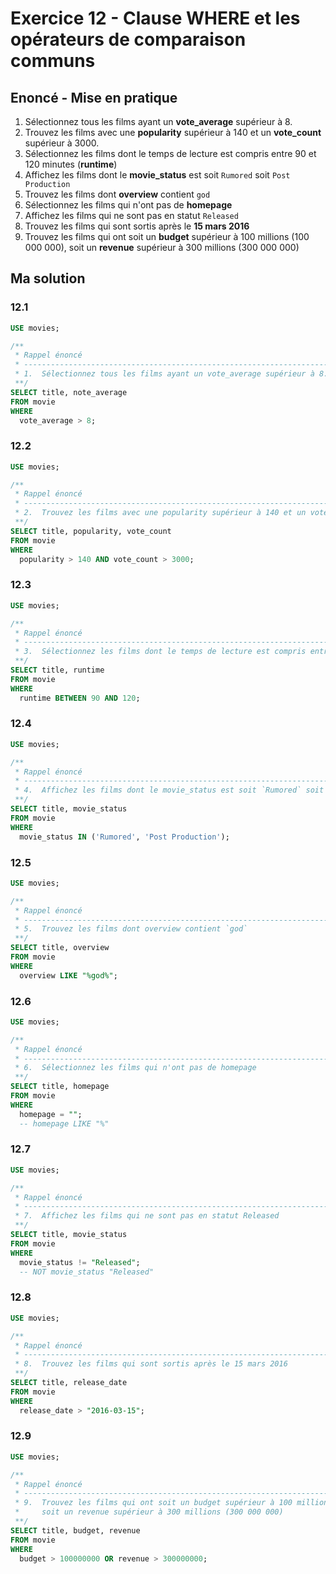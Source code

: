 # Exercice 12 - Clause WHERE et les opérateurs de comparaison communs

## Enoncé - Mise en pratique

1.  Sélectionnez tous les films ayant un **vote_average** supérieur à 8.
2.  Trouvez les films avec une **popularity** supérieur à 140 et un **vote_count** supérieur à 3000.
3.  Sélectionnez les films dont le temps de lecture est compris entre 90 et 120 minutes (**runtime**)
4.  Affichez les films dont le **movie_status** est soit `Rumored` soit `Post Production`
5.  Trouvez les films dont **overview** contient `god`
6.  Sélectionnez les films qui n'ont pas de **homepage**
7.  Affichez les films qui ne sont pas en statut `Released`
8.  Trouvez les films qui sont sortis après le **15 mars 2016**
9.  Trouvez les films qui ont soit un **budget** supérieur à 100 millions (100 000 000), soit un **revenue** supérieur à 300 millions (300 000 000)

## Ma solution

### 12.1

```sql
USE movies;

/**
 * Rappel énoncé
 * ------------------------------------------------------------------------------------------------------
 * 1.  Sélectionnez tous les films ayant un vote_average supérieur à 8.
 **/
SELECT title, note_average
FROM movie
WHERE
  vote_average > 8;
```

### 12.2

```sql
USE movies;

/**
 * Rappel énoncé
 * ------------------------------------------------------------------------------------------------------
 * 2.  Trouvez les films avec une popularity supérieur à 140 et un vote_count supérieur à 3000.
 **/
SELECT title, popularity, vote_count
FROM movie
WHERE
  popularity > 140 AND vote_count > 3000;
```

### 12.3

```sql
USE movies;

/**
 * Rappel énoncé
 * ------------------------------------------------------------------------------------------------------
 * 3.  Sélectionnez les films dont le temps de lecture est compris entre 90 et 120 minutes (runtime)
 **/
SELECT title, runtime
FROM movie
WHERE
  runtime BETWEEN 90 AND 120;
```

### 12.4

```sql
USE movies;

/**
 * Rappel énoncé
 * ------------------------------------------------------------------------------------------------------
 * 4.  Affichez les films dont le movie_status est soit `Rumored` soit `Post Production`
 **/
SELECT title, movie_status
FROM movie
WHERE
  movie_status IN ('Rumored', 'Post Production');
```

### 12.5

```sql
USE movies;

/**
 * Rappel énoncé
 * ------------------------------------------------------------------------------------------------------
 * 5.  Trouvez les films dont overview contient `god`
 **/
SELECT title, overview
FROM movie
WHERE
  overview LIKE "%god%";
```

### 12.6

```sql
USE movies;

/**
 * Rappel énoncé
 * ------------------------------------------------------------------------------------------------------
 * 6.  Sélectionnez les films qui n'ont pas de homepage
 **/
SELECT title, homepage
FROM movie
WHERE
  homepage = "";
  -- homepage LIKE "%"
```

### 12.7

```sql
USE movies;

/**
 * Rappel énoncé
 * ------------------------------------------------------------------------------------------------------
 * 7.  Affichez les films qui ne sont pas en statut Released
 **/
SELECT title, movie_status
FROM movie
WHERE
  movie_status != "Released";
  -- NOT movie_status "Released"
```

### 12.8

```sql
USE movies;

/**
 * Rappel énoncé
 * ------------------------------------------------------------------------------------------------------
 * 8.  Trouvez les films qui sont sortis après le 15 mars 2016
 **/
SELECT title, release_date
FROM movie
WHERE
  release_date > "2016-03-15";
```

### 12.9

```sql
USE movies;

/**
 * Rappel énoncé
 * ------------------------------------------------------------------------------------------------------
 * 9.  Trouvez les films qui ont soit un budget supérieur à 100 millions (100 000 000),
 *     soit un revenue supérieur à 300 millions (300 000 000)
 **/
SELECT title, budget, revenue
FROM movie
WHERE
  budget > 100000000 OR revenue > 300000000;
```
